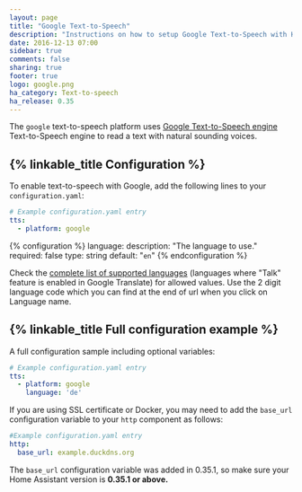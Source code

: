 ```yaml
---
layout: page
title: "Google Text-to-Speech"
description: "Instructions on how to setup Google Text-to-Speech with Home Assistant."
date: 2016-12-13 07:00
sidebar: true
comments: false
sharing: true
footer: true
logo: google.png
ha_category: Text-to-speech
ha_release: 0.35
---
```


The `google` text-to-speech platform uses [Google Text-to-Speech engine](https://console.developers.google.com/apis/library/texttospeech.googleapis.com) Text-to-Speech engine to read a text with natural sounding voices.

## {% linkable_title Configuration %}

To enable text-to-speech with Google, add the following lines to your `configuration.yaml`:

```yaml
# Example configuration.yaml entry
tts:
  - platform: google
```

{% configuration %}
language:
  description: "The language to use."
  required: false
  type: string
  default: "`en`"
{% endconfiguration %}

Check the [complete list of supported languages](https://translate.google.com/intl/en_ALL/about/languages/) (languages where "Talk" feature is enabled in Google Translate) for allowed values.
Use the 2 digit language code which you can find at the end of url when you click on Language name.

## {% linkable_title Full configuration example %}

A full configuration sample including optional variables:

```yaml
# Example configuration.yaml entry
tts:
  - platform: google
    language: 'de'
```

If you are using SSL certificate or Docker, you may need to add the `base_url` configuration variable to your `http` component as follows:

```yaml
#Example configuration.yaml entry
http:
  base_url: example.duckdns.org
```

The `base_url` configuration variable was added in 0.35.1, so make sure your Home Assistant version is **0.35.1 or above.**
